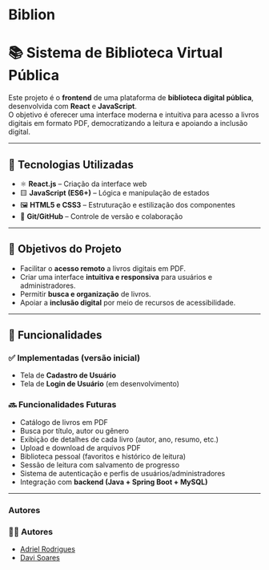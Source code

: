 # Biblion  
# 📚 Sistema de Biblioteca Virtual Pública  

Este projeto é o **frontend** de uma plataforma de **biblioteca digital pública**, desenvolvida com **React** e **JavaScript**.  
O objetivo é oferecer uma interface moderna e intuitiva para acesso a livros digitais em formato PDF, democratizando a leitura e apoiando a inclusão digital.  

---

## 🚀 Tecnologias Utilizadas  

- ⚛️ **React.js** – Criação da interface web  
- 🟨 **JavaScript (ES6+)** – Lógica e manipulação de estados  
- 🖼 **HTML5 e CSS3** – Estruturação e estilização dos componentes  
- 🔗 **Git/GitHub** – Controle de versão e colaboração  

---

## 🎯 Objetivos do Projeto  

- Facilitar o **acesso remoto** a livros digitais em PDF.  
- Criar uma interface **intuitiva e responsiva** para usuários e administradores.  
- Permitir **busca e organização** de livros.  
- Apoiar a **inclusão digital** por meio de recursos de acessibilidade.  

---

## 📌 Funcionalidades  

### ✅ Implementadas (versão inicial)  
- Tela de **Cadastro de Usuário**  
- Tela de **Login de Usuário** (em desenvolvimento)  

### 🔜 Funcionalidades Futuras  
- Catálogo de livros em PDF  
- Busca por título, autor ou gênero  
- Exibição de detalhes de cada livro (autor, ano, resumo, etc.)  
- Upload e download de arquivos PDF  
- Biblioteca pessoal (favoritos e histórico de leitura)  
- Sessão de leitura com salvamento de progresso  
- Sistema de autenticação e perfis de usuários/administradores  
- Integração com **backend (Java + Spring Boot + MySQL)**  

---

### Autores
### 👨‍💻 Autores  
- [Adriel Rodrigues](https://github.com/ArielDev22)  
- [Davi Soares](https://github.com/DaviSoaresLM)  

